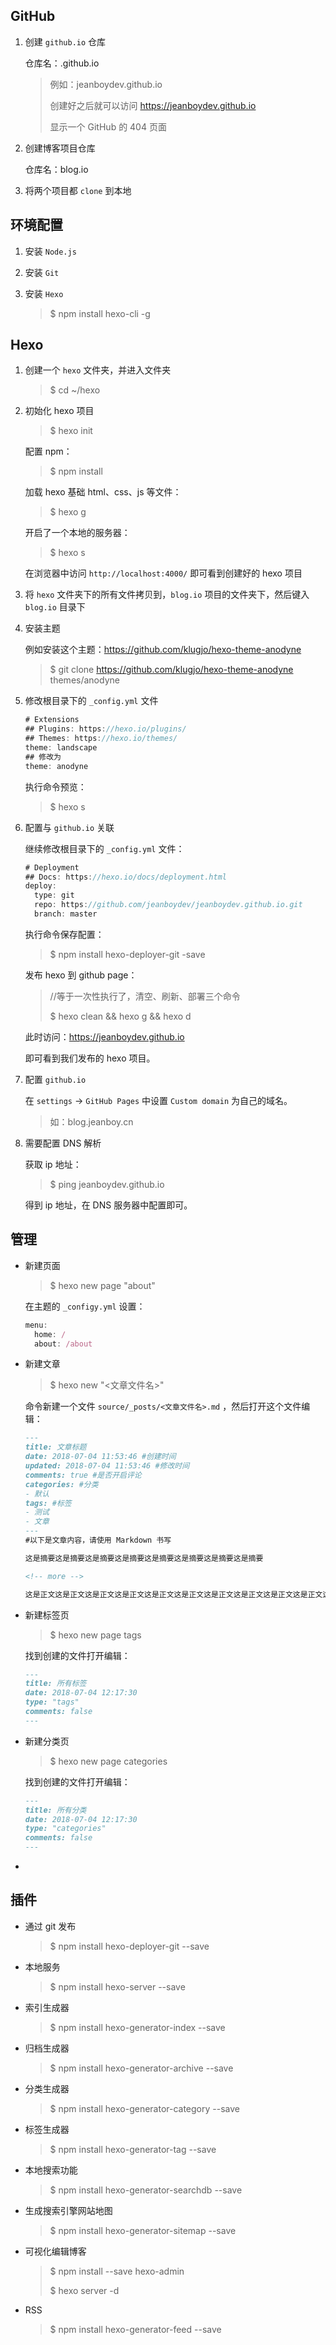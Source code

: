 ## GitHub

1. 创建 `github.io` 仓库

   仓库名：<username>.github.io

   > 例如：jeanboydev.github.io
   >
   > 创建好之后就可以访问 https://jeanboydev.github.io
   >
   > 显示一个 GitHub 的 404 页面

2. 创建博客项目仓库

   仓库名：blog.io

3. 将两个项目都 `clone` 到本地

## 环境配置

1. 安装 `Node.js`

2. 安装 `Git`

3. 安装 `Hexo`

   > $ npm install hexo-cli -g

## Hexo

1. 创建一个 `hexo` 文件夹，并进入文件夹

   > $ cd ~/hexo

2. 初始化 hexo 项目

   > $ hexo init

   配置 npm：

   > $ npm install

   加载 hexo 基础 html、css、js 等文件：

   > $ hexo g

   开启了一个本地的服务器：

   > $ hexo s

   在浏览器中访问 `http://localhost:4000/` 即可看到创建好的 hexo 项目

3. 将 `hexo` 文件夹下的所有文件拷贝到，`blog.io` 项目的文件夹下，然后键入 `blog.io` 目录下

4. 安装主题

   例如安装这个主题：https://github.com/klugjo/hexo-theme-anodyne

   > $ git clone https://github.com/klugjo/hexo-theme-anodyne themes/anodyne

5. 修改根目录下的 `_config.yml`  文件

   ```js
   # Extensions
   ## Plugins: https://hexo.io/plugins/
   ## Themes: https://hexo.io/themes/
   theme: landscape
   ## 修改为
   theme: anodyne
   ```

   执行命令预览：

   > $ hexo s

6. 配置与 `github.io` 关联

   继续修改根目录下的 `_config.yml`  文件：

   ```js
   # Deployment
   ## Docs: https://hexo.io/docs/deployment.html
   deploy:
     type: git
     repo: https://github.com/jeanboydev/jeanboydev.github.io.git
     branch: master
   ```

   执行命令保存配置：

   > $ npm install hexo-deployer-git -save

   发布 hexo 到 github page：

   > //等于一次性执行了，清空、刷新、部署三个命令
   >
   > $ hexo clean && hexo g && hexo d

   此时访问：https://jeanboydev.github.io 

   即可看到我们发布的 hexo 项目。

7. 配置 `github.io`

   在 `settings` -> `GitHub Pages` 中设置 `Custom domain` 为自己的域名。

   > 如：blog.jeanboy.cn

8. 需要配置 DNS 解析

   获取 ip 地址：

   > $ ping jeanboydev.github.io

   得到 ip 地址，在 DNS 服务器中配置即可。

## 管理

- 新建页面

  > $ hexo new page "about"

  在主题的 `_configy.yml`  设置：

  ```js
  menu:
    home: /
    about: /about
  ```

- 新建文章

  > $ hexo new "<文章文件名>"

  命令新建一个文件 `source/_posts/<文章文件名>.md` ，然后打开这个文件编辑：

  ```markdown
  ---
  title: 文章标题
  date: 2018-07-04 11:53:46 #创建时间
  updated: 2018-07-04 11:53:46 #修改时间
  comments: true #是否开启评论
  categories: #分类
  - 默认
  tags: #标签
  - 测试
  - 文章
  ---
  #以下是文章内容，请使用 Markdown 书写
  
  这是摘要这是摘要这是摘要这是摘要这是摘要这是摘要这是摘要这是摘要
  
  <!-- more -->
  
  这是正文这是正文这是正文这是正文这是正文这是正文这是正文这是正文这是正文这是正文这是正文这是正文这是正文这是正文这是正文这是正文这是正文这是正文这是正文这是正文这是正文这是正文这是正文这是正文这是正文这是正文这是正文
  ```

- 新建标签页

  > $ hexo new page tags

  找到创建的文件打开编辑：

  ```markdown
  ---
  title: 所有标签
  date: 2018-07-04 12:17:30
  type: "tags"
  comments: false
  ---
  ```

- 新建分类页

  > $ hexo new page categories

  找到创建的文件打开编辑：

  ```markdown
  ---
  title: 所有分类
  date: 2018-07-04 12:17:30
  type: "categories"
  comments: false
  ---
  ```

- 

## 插件

- 通过 git 发布

  > $ npm install hexo-deployer-git --save

- 本地服务

  > $ npm install hexo-server --save

- 索引生成器

  > $ npm install hexo-generator-index --save

- 归档生成器

  > $ npm install hexo-generator-archive --save

- 分类生成器

  > $ npm install hexo-generator-category --save

- 标签生成器

  > $ npm install hexo-generator-tag --save

- 本地搜索功能

  > $ npm install hexo-generator-searchdb --save

- 生成搜索引擎网站地图

  > $ npm install hexo-generator-sitemap --save

- 可视化编辑博客

  > $ npm install --save hexo-admin
  >
  > $ hexo server -d

- RSS

  > $ npm install hexo-generator-feed --save